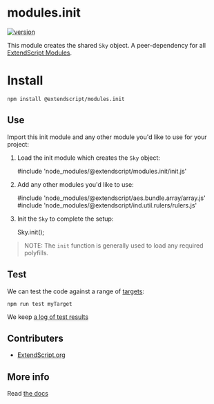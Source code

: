# modules.init

[![version](https://img.shields.io/npm/v/@extendscript/modules.init.svg)](https://www.npmjs.org/package/@extendscript/modules.init)

This module creates the shared `Sky` object. A peer-dependency for all [ExtendScript Modules](../docs/API-Registry.md).


# Install

    npm install @extendscript/modules.init

## Use

Import this init module and any other module you'd like to use for your project:

1) Load the init module which creates the `Sky` object:

    #include 'node_modules/@extendscript/modules.init/init.js'

2) Add any other modules you'd like to use:

    #include 'node_modules/@extendscript/aes.bundle.array/array.js'
    #include 'node_modules/@extendscript/ind.util.rulers/rulers.js'

3) Init the `Sky` to complete the setup:

    Sky.init();

> NOTE: The `init` function is generally used to load any required polyfills.  


## Test

We can test the code against a range of [targets](https://github.com/nbqx/fakestk/blob/master/resources/versions.json):

    npm run test myTarget

We keep [a log of test results](./test/results_log.md)


## Contributers

  * [ExtendScript.org](https://github.com/ExtendScript)


## More info

Read [the docs](../docs/README.md)
